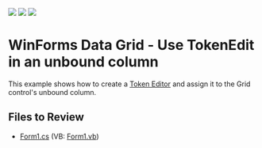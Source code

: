<!-- default badges list -->
![](https://img.shields.io/endpoint?url=https://codecentral.devexpress.com/api/v1/VersionRange/128623541/14.2.4%2B)
[![](https://img.shields.io/badge/Open_in_DevExpress_Support_Center-FF7200?style=flat-square&logo=DevExpress&logoColor=white)](https://supportcenter.devexpress.com/ticket/details/T195852)
[![](https://img.shields.io/badge/📖_How_to_use_DevExpress_Examples-e9f6fc?style=flat-square)](https://docs.devexpress.com/GeneralInformation/403183)
<!-- default badges end -->

# WinForms Data Grid - Use TokenEdit in an unbound column

This example shows how to create a [Token Editor](https://docs.devexpress.com/WindowsForms/DevExpress.XtraEditors.TokenEdit) and assign it to the Grid control's unbound column.


## Files to Review

* [Form1.cs](./CS/Form1.cs) (VB: [Form1.vb](./VB/Form1.vb))
